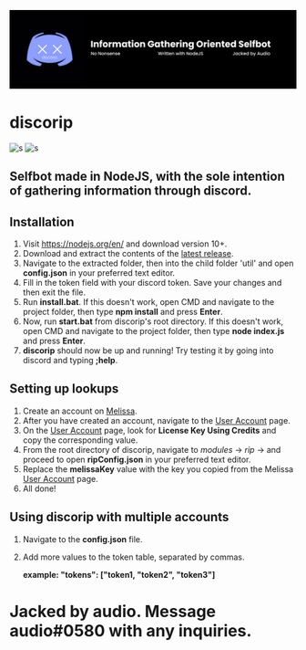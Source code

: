 ![discorip](./resources/banner2.jpg)
# discorip
![s](https://img.shields.io/badge/release-v1.0-blue) ![s](https://img.shields.io/badge/last&nbsp;commit-september&nbsp;21,&nbsp;2020-blue)

## Selfbot made in NodeJS, with the sole intention of gathering information through discord.

## Installation 

1. Visit https://nodejs.org/en/ and download version 10+.
2. Download and extract the contents of the [latest release](https://github.com/audioo/discorip/releases/tag/1.0.0).
3. Navigate to the extracted folder, then into the child folder 'util' and open **config.json** in your preferred text editor.
4. Fill in the token field with your discord token. Save your changes and then exit the file.
5. Run **install.bat**. If this doesn't work, open CMD and navigate to the project folder, then type **npm install** and press **Enter**.
6. Now, run **start.bat** from discorip's root directory. If this doesn't work, open CMD and navigate to the project folder, then type **node index.js** and press **Enter**.
7. **discorip** should now be up and running! Try testing it by going into discord and typing **;help**.

## Setting up lookups

1. Create an account on [Melissa](https://www.melissa.com/).
2. After you have created an account, navigate to the [User Account](https://www.melissa.com/user/user_account.aspx) page.
3. On the [User Account](https://www.melissa.com/user/user_account.aspx) page, look for **License Key Using Credits** and copy the corresponding value.
4. From the root directory of discorip, navigate to *modules* -> *rip* -> and proceed to open **ripConfig.json** in your preferred text editor.
5. Replace the **melissaKey** value with the key you copied from the Melissa [User Account](https://www.melissa.com/user/user_account.aspx) page.
6. All done!


## Using discorip with multiple accounts

1. Navigate to the **config.json** file.
2. Add more values to the token table, separated by commas.

      **example: "tokens": ‎‎["token1, "token2", "token3"]‎‎**

# Jacked by audio. Message audio#0580 with any inquiries.
